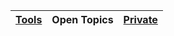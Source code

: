 | [Tools](./assets//data-files/tools/)  | Open Topics | [Private](https://github.com/makhsry/Desktop) |
| - | - | - |

